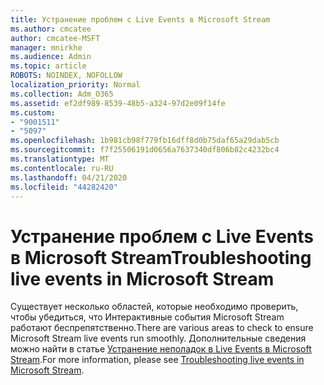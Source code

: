 ```yaml
---
title: Устранение проблем с Live Events в Microsoft Stream
ms.author: cmcatee
author: cmcatee-MSFT
manager: mnirkhe
ms.audience: Admin
ms.topic: article
ROBOTS: NOINDEX, NOFOLLOW
localization_priority: Normal
ms.collection: Adm_O365
ms.assetid: ef2df989-8539-48b5-a324-97d2e09f14fe
ms.custom:
- "9001511"
- "5097"
ms.openlocfilehash: 1b981cb98f779fb16dff8d0b75daf65a29dab5cb
ms.sourcegitcommit: f7f25506191d0656a7637340df806b82c4232bc4
ms.translationtype: MT
ms.contentlocale: ru-RU
ms.lasthandoff: 04/21/2020
ms.locfileid: "44282420"
---
```

# <a name="troubleshooting-live-events-in-microsoft-stream"></a><span data-ttu-id="77f7d-102">Устранение проблем с Live Events в Microsoft Stream</span><span class="sxs-lookup"><span data-stu-id="77f7d-102">Troubleshooting live events in Microsoft Stream</span></span>

<span data-ttu-id="77f7d-103">Существует несколько областей, которые необходимо проверить, чтобы убедиться, что Интерактивные события Microsoft Stream работают беспрепятственно.</span><span class="sxs-lookup"><span data-stu-id="77f7d-103">There are various areas to check to ensure Microsoft Stream live events run smoothly.</span></span> <span data-ttu-id="77f7d-104">Дополнительные сведения можно найти в статье [Устранение неполадок в Live Events в Microsoft Stream](https://docs.microsoft.com/stream/live-event-troubleshooting).</span><span class="sxs-lookup"><span data-stu-id="77f7d-104">For more information, please see [Troubleshooting live events in Microsoft Stream](https://docs.microsoft.com/stream/live-event-troubleshooting).</span></span>
